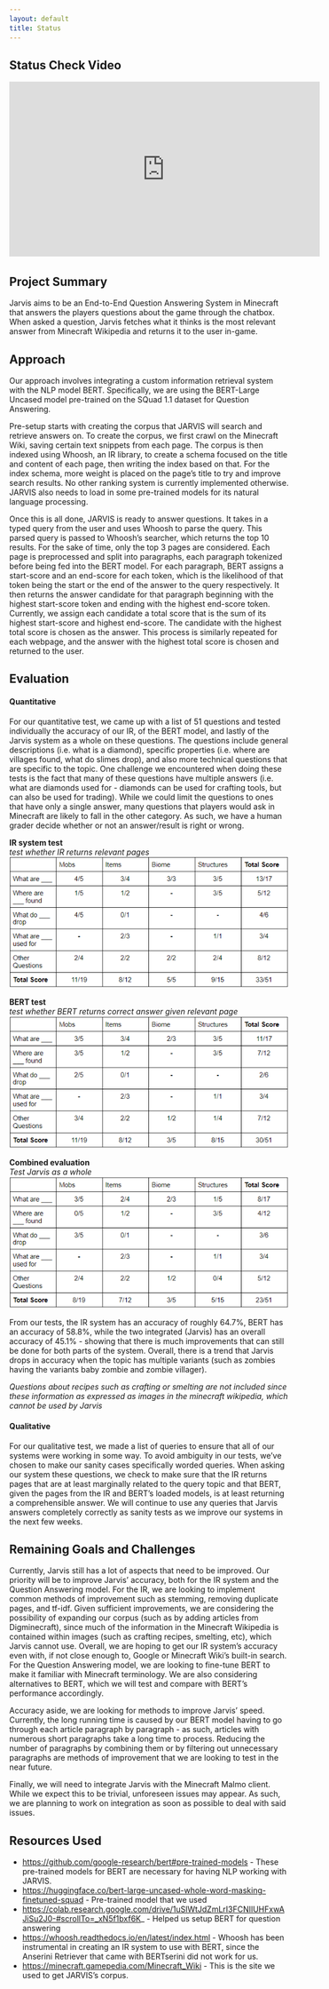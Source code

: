 ```yaml
---
layout: default
title: Status
---
```


## Status Check Video
<iframe width="560" height="315" src="https://www.youtube.com/embed/mOvRFeuM_wM" frameborder="0" allow="accelerometer; autoplay; clipboard-write; encrypted-media; gyroscope; picture-in-picture" allowfullscreen></iframe>

## Project Summary
Jarvis aims to be an End-to-End Question Answering System in Minecraft that answers the players questions about the game through the chatbox. When asked a question, Jarvis fetches what it thinks is the most relevant answer from Minecraft Wikipedia and returns it to the user in-game.

## Approach
Our approach involves integrating a custom information retrieval system with the NLP model BERT. Specifically, we are using the BERT-Large Uncased model pre-trained on the SQuad 1.1 dataset for Question Answering. 

Pre-setup starts with creating the corpus that JARVIS will search and retrieve answers on. To create the corpus, we first crawl on the Minecraft Wiki, saving certain text snippets from each page. The corpus is then indexed using Whoosh, an IR library, to create a schema focused on the title and content of each page, then writing the index based on that. For the index schema, more weight is placed on the page’s title to try and improve search results. No other ranking system is currently implemented otherwise. JARVIS also needs to load in some pre-trained models for its natural language processing.
	
Once this is all done, JARVIS is ready to answer questions. It takes in a typed query from the user and uses Whoosh to parse the query. This parsed query is passed to Whoosh’s searcher, which returns the top 10 results. For the sake of time, only the top 3 pages are considered. Each page is preprocessed and split into paragraphs, each paragraph tokenized before being fed into the BERT model. 
For each paragraph, BERT assigns a start-score and an end-score for each token, which is the likelihood of that token being the start or the end of the answer to the query respectively. It then returns the answer candidate for that paragraph beginning with the highest start-score token and ending with the highest end-score token. Currently, we assign each candidate a total score that is the sum of its highest start-score and highest end-score. The candidate with the highest total score is chosen as the answer. This process is similarly repeated for each webpage, and the answer with the highest total score is chosen and returned to the user.

## Evaluation
#### Quantitative
For our quantitative test, we came up with a list of 51 questions and tested individually the accuracy of our IR, of the BERT model, and lastly of the Jarvis system as a whole on these questions. The questions include general descriptions (i.e. what is a diamond), specific properties (i.e. where are villages found, what do slimes drop), and also more technical questions that are specific to the topic. One challenge we encountered when doing these tests is the fact that many of these questions have multiple answers (i.e. what are diamonds used for - diamonds can be used for crafting tools, but can also be used for trading). While we could limit the questions to ones that have only a single answer, many questions that players would ask in Minecraft are likely to fall in the other category. As such, we have a human grader decide whether or not an answer/result is right or wrong.

**IR system test**  
*test whether IR returns relevant pages*  
![Jarvis prototype](img/jarvis_test1.PNG)

**BERT test**  
*test whether BERT returns correct answer given relevant page*  
![Jarvis prototype](img/Jarvis_test2.PNG)

**Combined evaluation**  
*Test Jarvis as a whole*  
![Jarvis prototype](img/Jarvis_test3.PNG)

From our tests, the IR system has an accuracy of roughly 64.7%, BERT has an accuracy of 58.8%, while the two integrated (Jarvis) has an overall accuracy of 45.1% - showing that there is much improvements that can still be done for both parts of the system. Overall, there is a trend that Jarvis drops in accuracy when the topic has multiple variants (such as zombies having the variants baby zombie and zombie villager).

*Questions about recipes such as crafting or smelting are not included since these information as expressed as images in the minecraft wikipedia, which cannot be used by Jarvis*

#### Qualitative
For our qualitative test, we made a list of queries to ensure that all of our systems were working in some way. To avoid ambiguity in our tests, we’ve chosen to make our sanity cases specifically worded queries. When asking our system these questions, we check to make sure that the IR returns pages that are at least marginally related to the query topic and that BERT, given the pages from the IR and BERT’s loaded models, is at least returning a comprehensible answer. We will continue to use any queries that Jarvis answers completely correctly as sanity tests as we improve our systems in the next few weeks.


## Remaining Goals and Challenges
Currently, Jarvis still has a lot of aspects that need to be improved. Our priority will be to improve Jarvis’ accuracy, both for the IR system and the Question Answering model. For the IR, we are looking to implement common methods of improvement such as stemming, removing duplicate pages, and tf-idf. Given sufficient improvements, we are considering the possibility of expanding our corpus (such as by adding articles from Digminecraft), since much of the information in the Minecraft Wikipedia is contained within images (such as crafting recipes, smelting, etc), which Jarvis cannot use. Overall, we are hoping to get our IR system’s accuracy even with, if not close enough to, Google or Minecraft Wiki’s built-in search. For the Question Answering model, we are looking to fine-tune BERT to make it familiar with Minecraft terminology. We are also considering alternatives to BERT, which we will test and compare with BERT’s performance accordingly.

Accuracy aside, we are looking for methods to improve Jarvis’ speed. Currently, the long running time is caused by our BERT model having to go through each article paragraph by paragraph - as such, articles with numerous short paragraphs take a long time to process. Reducing the number of paragraphs by combining them or by filtering out unnecessary paragraphs are methods of improvement that we are looking to test in the near future.

Finally, we will need to integrate Jarvis with the Minecraft Malmo client. While we expect this to be trivial, unforeseen issues may appear. As such, we are planning to work on integration as soon as possible to deal with said issues.

## Resources Used
- https://github.com/google-research/bert#pre-trained-models - These pre-trained models for BERT are necessary for having NLP working with JARVIS.
- https://huggingface.co/bert-large-uncased-whole-word-masking-finetuned-squad - Pre-trained model that we used
- https://colab.research.google.com/drive/1uSlWtJdZmLrI3FCNIlUHFxwAJiSu2J0-#scrollTo=_xN5f1bxf6K_ - Helped us setup BERT for question answering
- https://whoosh.readthedocs.io/en/latest/index.html - Whoosh has been instrumental in creating an IR system to use with BERT, since the Anserini Retriever that came with BERTserini did not work for us.
- https://minecraft.gamepedia.com/Minecraft_Wiki - This is the site we used to get JARVIS’s corpus.

